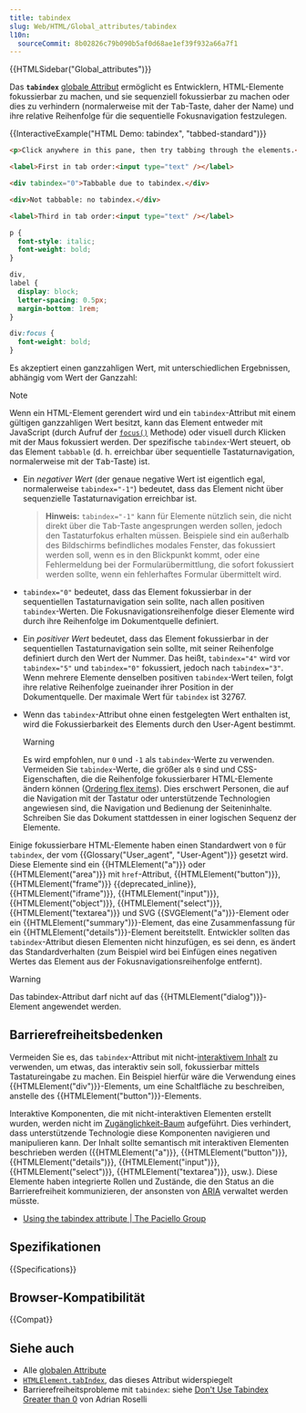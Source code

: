 ```yaml
---
title: tabindex
slug: Web/HTML/Global_attributes/tabindex
l10n:
  sourceCommit: 8b02826c79b090b5af0d68ae1ef39f932a66a7f1
---
```


{{HTMLSidebar("Global_attributes")}}

Das **`tabindex`** [globale Attribut](/de/docs/Web/HTML/Global_attributes) ermöglicht es Entwicklern, HTML-Elemente fokussierbar zu machen, und sie sequenziell fokussierbar zu machen oder dies zu verhindern (normalerweise mit der <kbd>Tab</kbd>-Taste, daher der Name) und ihre relative Reihenfolge für die sequentielle Fokusnavigation festzulegen.

{{InteractiveExample("HTML Demo: tabindex", "tabbed-standard")}}

```html interactive-example
<p>Click anywhere in this pane, then try tabbing through the elements.</p>

<label>First in tab order:<input type="text" /></label>

<div tabindex="0">Tabbable due to tabindex.</div>

<div>Not tabbable: no tabindex.</div>

<label>Third in tab order:<input type="text" /></label>
```

```css interactive-example
p {
  font-style: italic;
  font-weight: bold;
}

div,
label {
  display: block;
  letter-spacing: 0.5px;
  margin-bottom: 1rem;
}

div:focus {
  font-weight: bold;
}
```

Es akzeptiert einen ganzzahligen Wert, mit unterschiedlichen Ergebnissen, abhängig vom Wert der Ganzzahl:

> [!NOTE]
> Wenn ein HTML-Element gerendert wird und ein `tabindex`-Attribut mit einem gültigen ganzzahligen Wert besitzt, kann das Element entweder mit JavaScript (durch Aufruf der [`focus()`](/de/docs/Web/API/HTMLElement/focus) Methode) oder visuell durch Klicken mit der Maus fokussiert werden. Der spezifische `tabindex`-Wert steuert, ob das Element `tabbable` (d. h. erreichbar über sequentielle Tastaturnavigation, normalerweise mit der <kbd>Tab</kbd>-Taste) ist.

- Ein _negativer Wert_ (der genaue negative Wert ist eigentlich egal, normalerweise `tabindex="-1"`) bedeutet, dass das Element nicht über sequenzielle Tastaturnavigation erreichbar ist.

  > **Hinweis:** `tabindex="-1"` kann für Elemente nützlich sein, die nicht direkt über die <kbd>Tab</kbd>-Taste angesprungen werden sollen, jedoch den Tastaturfokus erhalten müssen. Beispiele sind ein außerhalb des Bildschirms befindliches modales Fenster, das fokussiert werden soll, wenn es in den Blickpunkt kommt, oder eine Fehlermeldung bei der Formularübermittlung, die sofort fokussiert werden sollte, wenn ein fehlerhaftes Formular übermittelt wird.

- `tabindex="0"` bedeutet, dass das Element fokussierbar in der sequentiellen Tastaturnavigation sein sollte, nach allen positiven `tabindex`-Werten. Die Fokusnavigationsreihenfolge dieser Elemente wird durch ihre Reihenfolge im Dokumentquelle definiert.
- Ein _positiver Wert_ bedeutet, dass das Element fokussierbar in der sequentiellen Tastaturnavigation sein sollte, mit seiner Reihenfolge definiert durch den Wert der Nummer. Das heißt, `tabindex="4"` wird vor `tabindex="5"` und `tabindex="0"` fokussiert, jedoch nach `tabindex="3"`. Wenn mehrere Elemente denselben positiven `tabindex`-Wert teilen, folgt ihre relative Reihenfolge zueinander ihrer Position in der Dokumentquelle. Der maximale Wert für `tabindex` ist 32767.
- Wenn das `tabindex`-Attribut ohne einen festgelegten Wert enthalten ist, wird die Fokussierbarkeit des Elements durch den User-Agent bestimmt.

  > [!WARNING]
  > Es wird empfohlen, nur `0` und `-1` als `tabindex`-Werte zu verwenden. Vermeiden Sie `tabindex`-Werte, die größer als `0` sind und CSS-Eigenschaften, die die Reihenfolge fokussierbarer HTML-Elemente ändern können ([Ordering flex items](/de/docs/Web/CSS/CSS_flexible_box_layout/Ordering_flex_items)). Dies erschwert Personen, die auf die Navigation mit der Tastatur oder unterstützende Technologien angewiesen sind, die Navigation und Bedienung der Seiteninhalte. Schreiben Sie das Dokument stattdessen in einer logischen Sequenz der Elemente.

Einige fokussierbare HTML-Elemente haben einen Standardwert von `0` für `tabindex`, der vom {{Glossary("User_agent", "User-Agent")}} gesetzt wird. Diese Elemente sind ein {{HTMLElement("a")}} oder {{HTMLElement("area")}} mit `href`-Attribut, {{HTMLElement("button")}}, {{HTMLElement("frame")}} {{deprecated_inline}}, {{HTMLElement("iframe")}}, {{HTMLElement("input")}}, {{HTMLElement("object")}}, {{HTMLElement("select")}}, {{HTMLElement("textarea")}} und SVG {{SVGElement("a")}}-Element oder ein {{HTMLElement("summary")}}-Element, das eine Zusammenfassung für ein {{HTMLElement("details")}}-Element bereitstellt. Entwickler sollten das `tabindex`-Attribut diesen Elementen nicht hinzufügen, es sei denn, es ändert das Standardverhalten (zum Beispiel wird bei Einfügen eines negativen Wertes das Element aus der Fokusnavigationsreihenfolge entfernt).

> [!WARNING]
> Das tabindex-Attribut darf nicht auf das {{HTMLElement("dialog")}}-Element angewendet werden.

## Barrierefreiheitsbedenken

Vermeiden Sie es, das `tabindex`-Attribut mit nicht-[interaktivem Inhalt](/de/docs/Web/HTML/Content_categories#interactive_content) zu verwenden, um etwas, das interaktiv sein soll, fokussierbar mittels Tastatureingabe zu machen. Ein Beispiel hierfür wäre die Verwendung eines {{HTMLElement("div")}}-Elements, um eine Schaltfläche zu beschreiben, anstelle des {{HTMLElement("button")}}-Elements.

Interaktive Komponenten, die mit nicht-interaktiven Elementen erstellt wurden, werden nicht im [Zugänglichkeit-Baum](/de/docs/Learn_web_development/Core/Accessibility/What_is_accessibility#accessibility_apis) aufgeführt. Dies verhindert, dass unterstützende Technologie diese Komponenten navigieren und manipulieren kann. Der Inhalt sollte semantisch mit interaktiven Elementen beschrieben werden ({{HTMLElement("a")}}, {{HTMLElement("button")}}, {{HTMLElement("details")}}, {{HTMLElement("input")}}, {{HTMLElement("select")}}, {{HTMLElement("textarea")}}, usw.). Diese Elemente haben integrierte Rollen und Zustände, die den Status an die Barrierefreiheit kommunizieren, der ansonsten von [ARIA](/de/docs/Web/Accessibility/ARIA) verwaltet werden müsste.

- [Using the tabindex attribute | The Paciello Group](https://www.tpgi.com/using-the-tabindex-attribute/)

## Spezifikationen

{{Specifications}}

## Browser-Kompatibilität

{{Compat}}

## Siehe auch

- Alle [globalen Attribute](/de/docs/Web/HTML/Global_attributes)
- [`HTMLElement.tabIndex`](/de/docs/Web/API/HTMLElement/tabIndex), das dieses Attribut widerspiegelt
- Barrierefreiheitsprobleme mit `tabindex`: siehe [Don't Use Tabindex Greater than 0](https://adrianroselli.com/2014/11/dont-use-tabindex-greater-than-0.html) von Adrian Roselli

